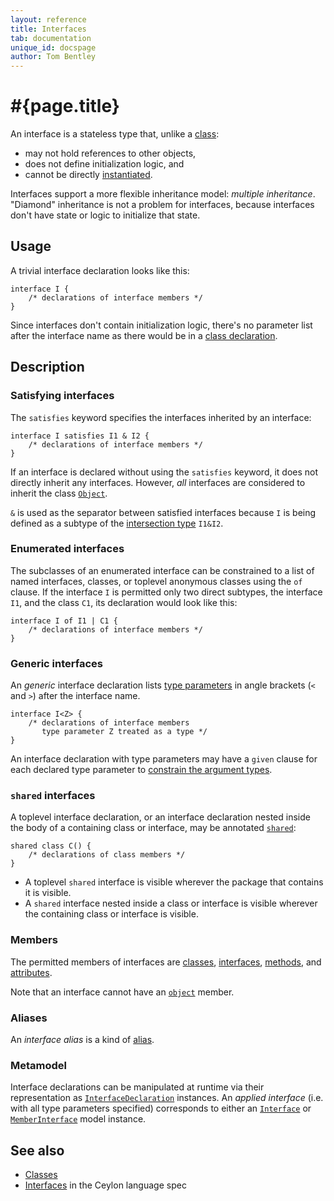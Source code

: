 ```yaml
---
layout: reference
title: Interfaces
tab: documentation
unique_id: docspage
author: Tom Bentley
---
```


# #{page.title}

An interface is a stateless type that, unlike a [class](../class):

- may not hold references to other objects,
- does not define initialization logic, and 
- cannot be directly [instantiated](../../expression/class-instantiation).

Interfaces support a more flexible inheritance model: _multiple inheritance_.
"Diamond" inheritance is not a problem for interfaces, because interfaces 
don't have state or logic to initialize that state.

## Usage 

A trivial interface declaration looks like this:

<!-- try: -->
    interface I {
        /* declarations of interface members */
    }

Since interfaces don't contain initialization logic, there's no parameter 
list after the interface name as there would be in a [class declaration](../class).

## Description

### Satisfying interfaces

The `satisfies` keyword specifies the interfaces inherited by an 
interface:

<!-- cat: interface I1{} interface I2{} -->
<!-- try: -->
    interface I satisfies I1 & I2 {
        /* declarations of interface members */
    }

If an interface is declared without using the `satisfies` keyword, 
it does not directly inherit any interfaces. However, _all_ 
interfaces are considered to inherit the class
[`Object`](#{site.urls.apidoc_current}/Object.type.html).

`&` is used as the separator between satisfied interfaces because 
`I` is being defined as a subtype of the 
[intersection type](../type#intersection_types) `I1&I2`.

### Enumerated interfaces

The subclasses of an enumerated interface can be constrained to a 
list of named interfaces, classes, or toplevel anonymous classes 
using the `of` clause. If the interface `I` is permitted only two 
direct subtypes, the interface `I1`, and the class `C1`, its 
declaration would look like this:

<!-- cat: interface I1 satisfies I {} class C1() satisfies I {} -->
<!-- try: -->
    interface I of I1 | C1 {
        /* declarations of interface members */
    }

### Generic interfaces

An _generic_ interface declaration lists [type parameters](../type-parameters) 
in angle brackets (`<` and `>`) after the interface name. 

<!-- try: -->
    interface I<Z> {
        /* declarations of interface members 
           type parameter Z treated as a type */
    }

An interface declaration with type parameters may have a `given` 
clause for each declared type parameter to 
[constrain the argument types](../type-parameters#constraints).

### `shared` interfaces

A toplevel interface declaration, or an interface declaration nested 
inside the body of a containing class or interface, may be annotated 
[`shared`](../../annotation/shared):

<!-- try: -->
    shared class C() {
        /* declarations of class members */
    }

- A toplevel `shared` interface is visible wherever the package that 
  contains it is visible.
- A `shared` interface nested inside a class or interface is visible 
  wherever the containing class or interface is visible.

### Members

The permitted members of interfaces are [classes](../class), 
[interfaces](../interface), [methods](../method), and 
[attributes](../attribute).

Note that an interface cannot have an [`object`](../object) member.

### Aliases

An *interface alias* is a kind of [alias](../alias#interface_aliases).

### Metamodel

Interface declarations can be manipulated at runtime via their representation as
[`InterfaceDeclaration`](#{site.urls.apidoc_current}/meta/declaration/InterfaceDeclaration.type.html) 
instances. An *applied interface* (i.e. with all type parameters specified) corresponds to 
either an 
[`Interface`](#{site.urls.apidoc_current}/meta/model/Interface.type.html) or 
[`MemberInterface`](#{site.urls.apidoc_current}/meta/model/MemberInterface.type.html) model instance.

## See also

* [Classes](../class)
* [Interfaces](#{site.urls.spec_current}#interfaces) in the Ceylon 
  language spec

